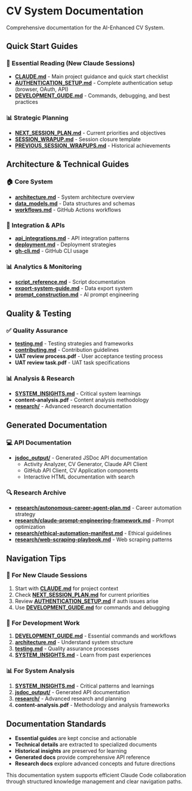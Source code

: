 # CV System Documentation

Comprehensive documentation for the AI-Enhanced CV System.

## Quick Start Guides

### 🎯 **Essential Reading (New Claude Sessions)**
- **[CLAUDE.md](../CLAUDE.md)** - Main project guidance and quick start checklist
- **[AUTHENTICATION_SETUP.md](AUTHENTICATION_SETUP.md)** - Complete authentication setup (browser, OAuth, API)
- **[DEVELOPMENT_GUIDE.md](DEVELOPMENT_GUIDE.md)** - Commands, debugging, and best practices

### 📊 **Strategic Planning**
- **[NEXT_SESSION_PLAN.md](../NEXT_SESSION_PLAN.md)** - Current priorities and objectives
- **[SESSION_WRAPUP.md](../SESSION_WRAPUP.md)** - Session closure template
- **[PREVIOUS_SESSION_WRAPUPS.md](../PREVIOUS_SESSION_WRAPUPS.md)** - Historical achievements

## Architecture & Technical Guides

### 🏠 **Core System**
- **[architecture.md](architecture.md)** - System architecture overview
- **[data_models.md](data_models.md)** - Data structures and schemas
- **[workflows.md](workflows.md)** - GitHub Actions workflows

### 🔌 **Integration & APIs**
- **[api_integrations.md](api_integrations.md)** - API integration patterns
- **[deployment.md](deployment.md)** - Deployment strategies
- **[gh-cli.md](gh-cli.md)** - GitHub CLI usage

### 📊 **Analytics & Monitoring**
- **[script_reference.md](script_reference.md)** - Script documentation
- **[export-system-guide.md](export-system-guide.md)** - Data export system
- **[prompt_construction.md](prompt_construction.md)** - AI prompt engineering

## Quality & Testing

### ✅ **Quality Assurance**
- **[testing.md](testing.md)** - Testing strategies and frameworks
- **[contributing.md](contributing.md)** - Contribution guidelines
- **UAT review process.pdf** - User acceptance testing process
- **UAT review task.pdf** - UAT task specifications

### 📊 **Analysis & Research**
- **[SYSTEM_INSIGHTS.md](SYSTEM_INSIGHTS.md)** - Critical system learnings
- **content-analysis.pdf** - Content analysis methodology
- **[research/](research/)** - Advanced research documentation

## Generated Documentation

### 💻 **API Documentation**
- **[jsdoc_output/](jsdoc_output/)** - Generated JSDoc API documentation
  - Activity Analyzer, CV Generator, Claude API Client
  - GitHub API Client, CV Application components
  - Interactive HTML documentation with search

### 🔍 **Research Archive**
- **[research/autonomous-career-agent-plan.md](research/autonomous-career-agent-plan.md)** - Career automation strategy
- **[research/claude-prompt-engineering-framework.md](research/claude-prompt-engineering-framework.md)** - Prompt optimization
- **[research/ethical-automation-manifest.md](research/ethical-automation-manifest.md)** - Ethical guidelines
- **[research/web-scraping-playbook.md](research/web-scraping-playbook.md)** - Web scraping patterns

## Navigation Tips

### 🚀 **For New Claude Sessions**
1. Start with **[CLAUDE.md](../CLAUDE.md)** for project context
2. Check **[NEXT_SESSION_PLAN.md](../NEXT_SESSION_PLAN.md)** for current priorities
3. Review **[AUTHENTICATION_SETUP.md](AUTHENTICATION_SETUP.md)** if auth issues arise
4. Use **[DEVELOPMENT_GUIDE.md](DEVELOPMENT_GUIDE.md)** for commands and debugging

### 🔧 **For Development Work**
1. **[DEVELOPMENT_GUIDE.md](DEVELOPMENT_GUIDE.md)** - Essential commands and workflows
2. **[architecture.md](architecture.md)** - Understand system structure
3. **[testing.md](testing.md)** - Quality assurance processes
4. **[SYSTEM_INSIGHTS.md](SYSTEM_INSIGHTS.md)** - Learn from past experiences

### 📊 **For System Analysis**
1. **[SYSTEM_INSIGHTS.md](SYSTEM_INSIGHTS.md)** - Critical patterns and learnings
2. **[jsdoc_output/](jsdoc_output/)** - Generated API documentation
3. **[research/](research/)** - Advanced research and planning
4. **content-analysis.pdf** - Methodology and analysis frameworks

## Documentation Standards

- **Essential guides** are kept concise and actionable
- **Technical details** are extracted to specialized documents
- **Historical insights** are preserved for learning
- **Generated docs** provide comprehensive API reference
- **Research docs** explore advanced concepts and future directions

This documentation system supports efficient Claude Code collaboration through structured knowledge management and clear navigation paths.
